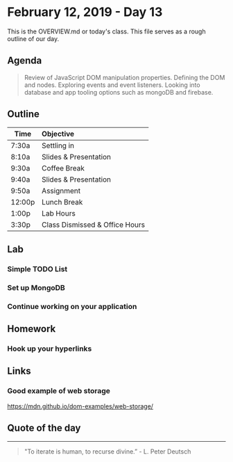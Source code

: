 # February 12, 2019 - Day 13 

This is the OVERVIEW.md or today's class. This file serves as a rough outline of our day. 

## Agenda
>Review of JavaScript DOM manipulation properties.  Defining the DOM and nodes. Exploring events and event listeners. 
>Looking into database and app tooling options such as mongoDB and firebase. 

## Outline


| Time   | Objective                        |
| -------|:---------------------------------|
| 7:30a  | Settling in                      |
| 8:10a  | Slides & Presentation            |
| 9:30a  | Coffee Break                     |
| 9:40a  | Slides & Presentation            |
| 9:50a  | Assignment                       |
| 12:00p | Lunch Break                      |
| 1:00p  | Lab Hours                        |
| 3:30p  | Class Dismissed & Office Hours   |


## Lab

### Simple TODO List


### Set up MongoDB


### Continue working on your application


## Homework

### Hook up your hyperlinks


## Links 

### Good example of web storage 

https://mdn.github.io/dom-examples/web-storage/


## Quote of the day
---
>"To iterate is human, to recurse divine.” - L. Peter Deutsch
